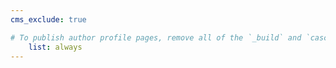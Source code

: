 ```yaml
---
cms_exclude: true

# To publish author profile pages, remove all of the `_build` and `cascade` settings below.
    list: always
---
```

